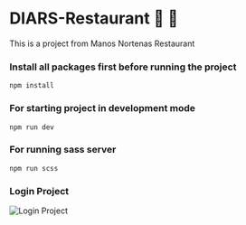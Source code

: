 # **DIARS-Restaurant** :curry: :rocket:
This is a project from Manos Nortenas Restaurant

### Install all packages first before running the project
```
npm install
```
### For starting project in development mode
```
npm run dev
```
### For running sass server
```
npm run scss
```
### Login Project
![Login Project](https://i.ibb.co/VtxqBJ2/manosnortenas.jpg)
